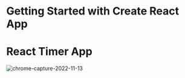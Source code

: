 # Getting Started with Create React App
# React Timer App

![chrome-capture-2022-11-13](https://user-images.githubusercontent.com/96186050/207312949-e2e96454-884f-411c-83e7-af6f3814cd3b.gif)
